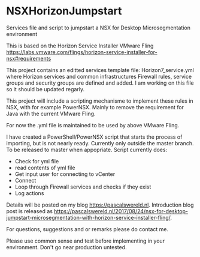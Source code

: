 # NSXHorizonJumpstart
Services file and script to jumpstart a NSX for Desktop Microsegmentation environment

This is based on the Horizon Service Installer VMware Fling https://labs.vmware.com/flings/horizon-service-installer-for-nsx#requirements

This project contains an editted services template file: Horizon7_service.yml where Horizon services and common infrastructures Firewall rules, service groups and security groups are defined and added. I am working on this file so it should be updated regarly.

This project will include a scripting mechanisme to implement these rules in NSX, with for example PowerNSX. Mainly to remove the requirement for Java with the current VMware Fling. 

For now the .yml file is maintained to be used by above VMware Fling.

I have created a PowerShell/PowerNSX script that starts the process of importing, but is not nearly ready. 
Currently only outside the master branch. To be released to master when appopriate.
Script currently does:
  - Check for yml file
  - read contents of yml file
  - Get input user for connecting to vCenter
  - Connect
  - Loop through Firewall services and checks if they exist
  - Log actions

Details will be posted on my blog https://pascalswereld.nl. 
Introduction blog post is released as https://pascalswereld.nl/2017/08/24/nsx-for-desktop-jumpstart-microsegmentation-with-horizon-service-installer-fling/.

For questions, suggestions and or remarks please do contact me.

Please use common sense and test before implementing in your environment. Don't go near production untested.
